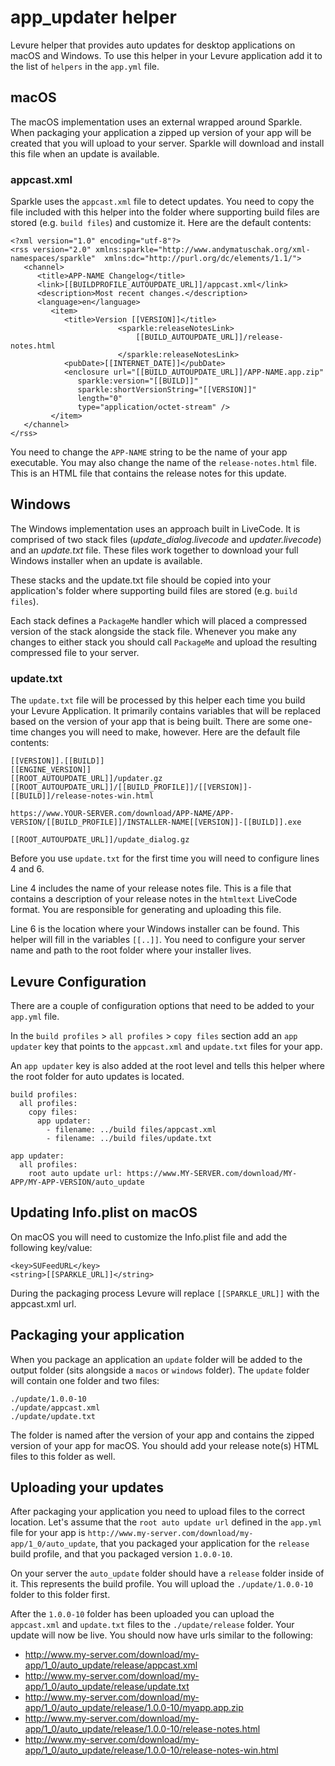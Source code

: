 # app_updater helper

Levure helper that provides auto updates for desktop applications on macOS and Windows. To use this helper in your Levure application add it to the list of `helpers` in the `app.yml` file.

## macOS

The macOS implementation uses an external wrapped around Sparkle. When packaging your application a zipped up version of your app will be created that you will upload to your server. Sparkle will download and install this file when an update is available.

### appcast.xml

Sparkle uses the `appcast.xml` file to detect updates. You need to copy the file included with this helper into the folder where supporting build files are stored (e.g. `build files`) and customize it. Here are the default contents:

```
<?xml version="1.0" encoding="utf-8"?>
<rss version="2.0" xmlns:sparkle="http://www.andymatuschak.org/xml-namespaces/sparkle"  xmlns:dc="http://purl.org/dc/elements/1.1/">
   <channel>
      <title>APP-NAME Changelog</title>
      <link>[[BUILDPROFILE_AUTOUPDATE_URL]]/appcast.xml</link>
      <description>Most recent changes.</description>
      <language>en</language>
         <item>
            <title>Version [[VERSION]]</title>
                        <sparkle:releaseNotesLink>
                            [[BUILD_AUTOUPDATE_URL]]/release-notes.html
                        </sparkle:releaseNotesLink>
            <pubDate>[[INTERNET_DATE]]</pubDate>
            <enclosure url="[[BUILD_AUTOUPDATE_URL]]/APP-NAME.app.zip"
               sparkle:version="[[BUILD]]"
               sparkle:shortVersionString="[[VERSION]]"
               length="0"
               type="application/octet-stream" />
         </item>
   </channel>
</rss>
```

You need to change the `APP-NAME` string to be the name of your app executable. You may also change the name of the `release-notes.html` file. This is an HTML file that contains the release notes for this update.

## Windows

The Windows implementation uses an approach built in LiveCode. It is comprised of two stack files (*update_dialog.livecode* and *updater.livecode*) and an *update.txt* file. These files work together to download your full Windows installer when an update is available.

These stacks and the update.txt file should be copied into your application's folder where supporting build files are stored (e.g. `build files`). 

Each stack defines a `PackageMe` handler which will placed a compressed version of the stack alongside the stack file. Whenever you make any changes to either stack you should call `PackageMe` and upload the resulting compressed file to your server.

### update.txt

The `update.txt` file will be processed by this helper each time you build your Levure Application. It primarily contains variables that will be replaced based on the version of your app that is being built. There are some one-time changes you will need to make, however. Here are the default file contents:

```
[[VERSION]].[[BUILD]]
[[ENGINE_VERSION]]
[[ROOT_AUTOUPDATE_URL]]/updater.gz
[[ROOT_AUTOUPDATE_URL]]/[[BUILD_PROFILE]]/[[VERSION]]-[[BUILD]]/release-notes-win.html

https://www.YOUR-SERVER.com/download/APP-NAME/APP-VERSION/[[BUILD_PROFILE]]/INSTALLER-NAME[[VERSION]]-[[BUILD]].exe

[[ROOT_AUTOUPDATE_URL]]/update_dialog.gz
```

Before you use `update.txt` for the first time you will need to configure lines 4 and 6. 

Line 4 includes the name of your release notes file. This is a file that contains a description of your release notes in the `htmltext` LiveCode format. You are responsible for generating and uploading this file.

Line 6 is the location where your Windows installer can be found. This helper will fill in the variables `[[..]]`. You need to configure your server name and path to the root folder where your installer lives.

## Levure Configuration

There are a couple of configuration options that need to be added to your `app.yml` file. 

In the `build profiles` > `all profiles` > `copy files` section add an `app updater` key that points to the `appcast.xml` and `update.txt` files for your app.

An `app updater` key is also added at the root level and tells this helper where the root folder for auto updates is located.

```
build profiles:
  all profiles:
    copy files:
      app updater:
        - filename: ../build files/appcast.xml
        - filename: ../build files/update.txt

app updater:
  all profiles:
    root auto update url: https://www.MY-SERVER.com/download/MY-APP/MY-APP-VERSION/auto_update
```

## Updating Info.plist on macOS

On macOS you will need to customize the Info.plist file and add the following key/value:

```
<key>SUFeedURL</key>
<string>[[SPARKLE_URL]]</string>
```

During the packaging process Levure will replace `[[SPARKLE_URL]]` with the appcast.xml url.

## Packaging your application

When you package an application an `update` folder will be added to the output folder (sits alongside a `macos` or `windows` folder). The `update` folder will contain one folder and two files:

```
./update/1.0.0-10
./update/appcast.xml
./update/update.txt
```

The folder is named after the version of your app and contains the zipped version of your app for macOS. You should add your release note(s) HTML files to this folder as well.

## Uploading your updates

After packaging your application you need to upload files to the correct location. Let's assume that the `root auto update url` defined in the `app.yml` file for your app is `http://www.my-server.com/download/my-app/1_0/auto_update`, that you packaged your application for the `release` build profile, and that you packaged version `1.0.0-10`.

On your server the `auto_update` folder should have a `release` folder inside of it. This represents the build profile. You will upload the `./update/1.0.0-10` folder to this folder first.

After the `1.0.0-10` folder has been uploaded you can upload  the `appcast.xml` and `update.txt` files to the `./update/release` folder. Your update will now be live. You should now have urls similar to the following:

- http://www.my-server.com/download/my-app/1_0/auto_update/release/appcast.xml
- http://www.my-server.com/download/my-app/1_0/auto_update/release/update.txt
- http://www.my-server.com/download/my-app/1_0/auto_update/release/1.0.0-10/myapp.app.zip
- http://www.my-server.com/download/my-app/1_0/auto_update/release/1.0.0-10/release-notes.html
- http://www.my-server.com/download/my-app/1_0/auto_update/release/1.0.0-10/release-notes-win.html

